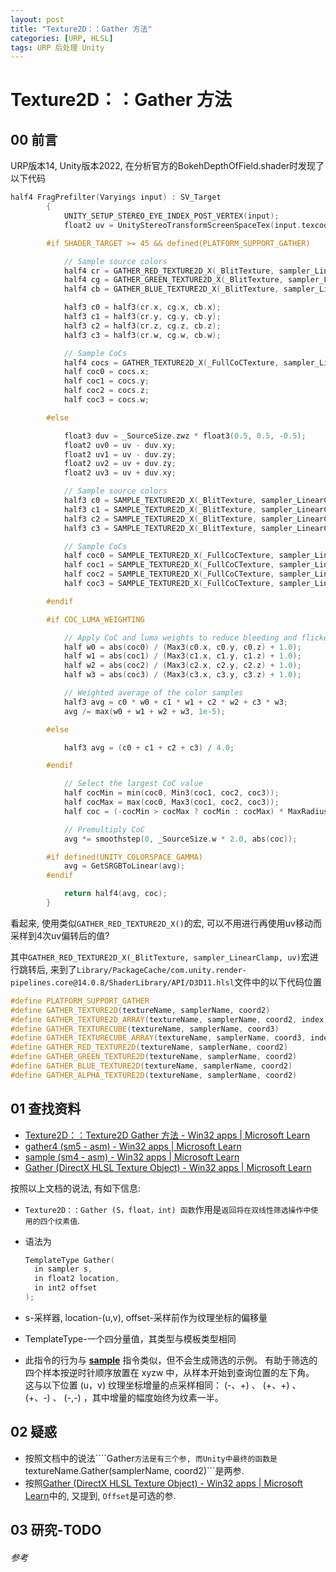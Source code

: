 ```yaml
---
layout: post
title: "Texture2D：：Gather 方法"
categories: [URP, HLSL]
tags: URP 后处理 Unity
---
```


# Texture2D：：Gather 方法

## 00 前言

URP版本14, Unity版本2022, 在分析官方的BokehDepthOfField.shader时发现了以下代码
```c++
half4 FragPrefilter(Varyings input) : SV_Target
        {
            UNITY_SETUP_STEREO_EYE_INDEX_POST_VERTEX(input);
            float2 uv = UnityStereoTransformScreenSpaceTex(input.texcoord);

        #if SHADER_TARGET >= 45 && defined(PLATFORM_SUPPORT_GATHER)

            // Sample source colors
            half4 cr = GATHER_RED_TEXTURE2D_X(_BlitTexture, sampler_LinearClamp, uv);//留意此处
            half4 cg = GATHER_GREEN_TEXTURE2D_X(_BlitTexture, sampler_LinearClamp, uv);//留意此处
            half4 cb = GATHER_BLUE_TEXTURE2D_X(_BlitTexture, sampler_LinearClamp, uv);//留意此处

            half3 c0 = half3(cr.x, cg.x, cb.x);
            half3 c1 = half3(cr.y, cg.y, cb.y);
            half3 c2 = half3(cr.z, cg.z, cb.z);
            half3 c3 = half3(cr.w, cg.w, cb.w);

            // Sample CoCs
            half4 cocs = GATHER_TEXTURE2D_X(_FullCoCTexture, sampler_LinearClamp, uv) * 2.0 - 1.0;//留意此处
            half coc0 = cocs.x;
            half coc1 = cocs.y;
            half coc2 = cocs.z;
            half coc3 = cocs.w;

        #else

            float3 duv = _SourceSize.zwz * float3(0.5, 0.5, -0.5);
            float2 uv0 = uv - duv.xy;
            float2 uv1 = uv - duv.zy;
            float2 uv2 = uv + duv.zy;
            float2 uv3 = uv + duv.xy;

            // Sample source colors
            half3 c0 = SAMPLE_TEXTURE2D_X(_BlitTexture, sampler_LinearClamp, uv0).xyz;
            half3 c1 = SAMPLE_TEXTURE2D_X(_BlitTexture, sampler_LinearClamp, uv1).xyz;
            half3 c2 = SAMPLE_TEXTURE2D_X(_BlitTexture, sampler_LinearClamp, uv2).xyz;
            half3 c3 = SAMPLE_TEXTURE2D_X(_BlitTexture, sampler_LinearClamp, uv3).xyz;

            // Sample CoCs
            half coc0 = SAMPLE_TEXTURE2D_X(_FullCoCTexture, sampler_LinearClamp, uv0).x * 2.0 - 1.0;
            half coc1 = SAMPLE_TEXTURE2D_X(_FullCoCTexture, sampler_LinearClamp, uv1).x * 2.0 - 1.0;
            half coc2 = SAMPLE_TEXTURE2D_X(_FullCoCTexture, sampler_LinearClamp, uv2).x * 2.0 - 1.0;
            half coc3 = SAMPLE_TEXTURE2D_X(_FullCoCTexture, sampler_LinearClamp, uv3).x * 2.0 - 1.0;

        #endif

        #if COC_LUMA_WEIGHTING

            // Apply CoC and luma weights to reduce bleeding and flickering
            half w0 = abs(coc0) / (Max3(c0.x, c0.y, c0.z) + 1.0);
            half w1 = abs(coc1) / (Max3(c1.x, c1.y, c1.z) + 1.0);
            half w2 = abs(coc2) / (Max3(c2.x, c2.y, c2.z) + 1.0);
            half w3 = abs(coc3) / (Max3(c3.x, c3.y, c3.z) + 1.0);

            // Weighted average of the color samples
            half3 avg = c0 * w0 + c1 * w1 + c2 * w2 + c3 * w3;
            avg /= max(w0 + w1 + w2 + w3, 1e-5);

        #else

            half3 avg = (c0 + c1 + c2 + c3) / 4.0;

        #endif

            // Select the largest CoC value
            half cocMin = min(coc0, Min3(coc1, coc2, coc3));
            half cocMax = max(coc0, Max3(coc1, coc2, coc3));
            half coc = (-cocMin > cocMax ? cocMin : cocMax) * MaxRadius;

            // Premultiply CoC
            avg *= smoothstep(0, _SourceSize.w * 2.0, abs(coc));

        #if defined(UNITY_COLORSPACE_GAMMA)
            avg = GetSRGBToLinear(avg);
        #endif

            return half4(avg, coc);
        }
```

看起来, 使用类似```GATHER_RED_TEXTURE2D_X()```的宏, 可以不用进行再使用uv移动而采样到4次uv偏转后的值?

其中```GATHER_RED_TEXTURE2D_X(_BlitTexture, sampler_LinearClamp, uv)```宏进行跳转后, 来到了```Library/PackageCache/com.unity.render-pipelines.core@14.0.8/ShaderLibrary/API/D3D11.hlsl```文件中的以下代码位置

```c++
#define PLATFORM_SUPPORT_GATHER
#define GATHER_TEXTURE2D(textureName, samplerName, coord2)                textureName.Gather(samplerName, coord2)
#define GATHER_TEXTURE2D_ARRAY(textureName, samplerName, coord2, index)   textureName.Gather(samplerName, float3(coord2, index))
#define GATHER_TEXTURECUBE(textureName, samplerName, coord3)              textureName.Gather(samplerName, coord3)
#define GATHER_TEXTURECUBE_ARRAY(textureName, samplerName, coord3, index) textureName.Gather(samplerName, float4(coord3, index))
#define GATHER_RED_TEXTURE2D(textureName, samplerName, coord2)            textureName.GatherRed(samplerName, coord2)
#define GATHER_GREEN_TEXTURE2D(textureName, samplerName, coord2)          textureName.GatherGreen(samplerName, coord2)
#define GATHER_BLUE_TEXTURE2D(textureName, samplerName, coord2)           textureName.GatherBlue(samplerName, coord2)
#define GATHER_ALPHA_TEXTURE2D(textureName, samplerName, coord2)          textureName.GatherAlpha(samplerName, coord2)
```



## 01 查找资料

- [Texture2D：：Texture2D Gather 方法 - Win32 apps \| Microsoft Learn](https://learn.microsoft.com/zh-cn/windows/win32/direct3dhlsl/texture2d-gather)
- [gather4 (sm5 - asm) - Win32 apps \| Microsoft Learn](https://learn.microsoft.com/zh-cn/windows/win32/direct3dhlsl/gather4--sm5---asm-)
- [sample (sm4 - asm) - Win32 apps \| Microsoft Learn](https://learn.microsoft.com/zh-cn/windows/win32/direct3dhlsl/sample--sm4---asm-)
- [Gather (DirectX HLSL Texture Object) - Win32 apps \| Microsoft Learn](https://learn.microsoft.com/en-us/windows/win32/direct3dhlsl/dx-graphics-hlsl-to-gather)

按照以上文档的说法, 有如下信息:

- ```Texture2D：：Gather (S，float，int) 函数```作用是```返回将在双线性筛选操作中使用的四个纹素值```.

- 语法为
  ```c++
  TemplateType Gather(
    in sampler s,
    in float2 location,
    in int2 offset
  );
  ```

  

- s-采样器, location-(u,v), offset-采样前作为纹理坐标的偏移量

- TemplateType-一个四分量值，其类型与模板类型相同

- 此指令的行为与 [**sample**](https://learn.microsoft.com/zh-cn/windows/win32/direct3dhlsl/sample--sm4---asm-) 指令类似，但不会生成筛选的示例。 有助于筛选的四个样本按逆时针顺序放置在 xyzw 中，从样本开始到查询位置的左下角。 这与以下位置 (u，v) 纹理坐标增量的点采样相同： (-、+) 、 (+、+) 、 (+、-) 、 (-,-) ，其中增量的幅度始终为纹素一半。

## 02 疑惑

- 按照文档中的说法````Gather```方法是有三个参, 而Unity中最终的函数是```textureName.Gather(samplerName, coord2)```是两参.
- 按照[Gather (DirectX HLSL Texture Object) - Win32 apps \| Microsoft Learn](https://learn.microsoft.com/en-us/windows/win32/direct3dhlsl/dx-graphics-hlsl-to-gather)中的, 又提到, ```Offset```是可选的参.

## 03 研究-TODO



###### 参考


